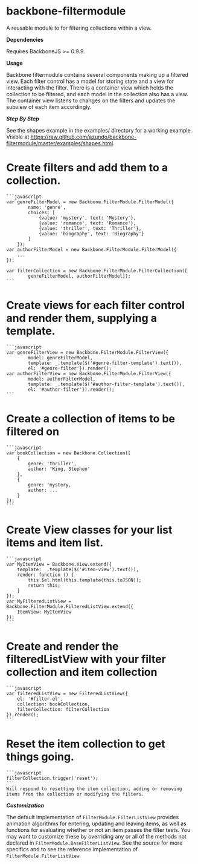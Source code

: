 backbone-filtermodule
=====================

A reusable module to for filtering collections within a view.

**Dependencies**

Requires BackboneJS >= 0.9.9.

**Usage**

Backbone filtermodule contains several components making up a filtered view.  Each filter control has a model for storing state and a view for interacting
with the filter. There is a container view which holds the collection to be
filtered, and each model in the collection also has a view. The container view
listens to changes on the filters and updates the subview of each item
accordingly.

***Step By Step***

See the shapes example in the examples/ directory for a working example. Visible at https://raw.github.com/azundo/backbone-filtermodule/master/examples/shapes.html.

# Create filters and add them to a collection.
    ```javascript
    var genreFilterModel = new Backbone.FilterModule.FilterModel({
            name: 'genre',
            choices: [
                {value: 'mystery', text: 'Mystery'},
                {value: 'romance', text: 'Romance'},
                {value: 'thriller', text: 'Thriller'},
                {value: 'biography', text: 'Biography'}
            ]
        });
    var authorFilterModel = new Backbone.FilterModule.FilterModel({
        ...
    });

    var filterCollection = new Backbone.FilterModule.FilterCollection([
            genreFilterModel, authorFilterModel]);
    ```

# Create views for each filter control and render them, supplying a template.
    ```javascript
    var genreFilterView = new Backbone.FilterModule.FilterView({
            model: genreFilterModel,
            template: _.template($('#genre-filter-template').text()),
            el: '#genre-filter'}).render();
    var authorFilterView = new Backbone.FilterModule.FilterView({
            model: authorFilterModel,
            template: _.template($('#author-filter-template').text()),
            el: '#author-filter'}).render();
    ```
# Create a collection of items to be filtered on
    ```javascript
    var bookCollection = new Backbone.Collection([
        {
            genre: 'thriller',
            author: 'King, Stephen'
        },
        {
            genre: 'mystery,
            author: ...
        }
    ]);
    ```

# Create View classes for your list items and item list.
    ```javascript
    var MyItemView = Backbone.View.extend({
        template: _.template($('#item-view').text()),
        render: function () {
            this.$el.html(this.template(this.toJSON));
            return this;
        }
    });
    var MyFilteredListView = Backbone.FilterModule.FilteredListView.extend({
        ItemView: MyItemView
    });
    ```

# Create and render the filteredListView with your filter collection and item collection
    ```javascript
    var filteredListView = new FilteredListView({
        el: '#filter-el',
        collection: bookCollection,
        filterCollection: filterCollection
    }).render();
    ```

# Reset the item collection to get things going.
    ```javascript
    filterCollection.trigger('reset');
    ```
    Will respond to resetting the item collection, adding or removing items from the collection or modifying the filters.

***Customization***

The default implementation of `FilterModule.FilterListView` provides animation
algorithms for entering, updating and leaving items, as well as functions for
evaluating whether or not an item passes the filter tests. You may want to
customize these by overriding any or all of the methods not declared in
`FilterModule.BaseFilterListView`. See the source for more specifics and to see
the reference implementation of `FilterModule.FilterListView`.
